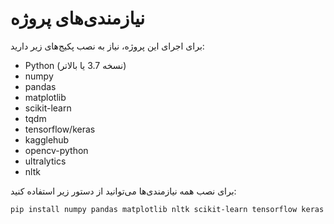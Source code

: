 # نیازمندی‌های پروژه

برای اجرای این پروژه، نیاز به نصب پکیج‌های زیر دارید:

- Python (نسخه 3.7 یا بالاتر)
- numpy
- pandas
- matplotlib
- scikit-learn
- tqdm
- tensorflow/keras
- kagglehub
- opencv-python
- ultralytics
- nltk

برای نصب همه نیازمندی‌ها می‌توانید از دستور زیر استفاده کنید:

```bash
pip install numpy pandas matplotlib nltk scikit-learn tensorflow keras tqdm opencv-python ultralytics
```